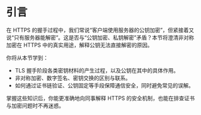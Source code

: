 # 引言

在 HTTPS 的握手过程中，我们常说“客户端使用服务器的公钥加密”，但紧接着又说“只有服务器能解密”。这是否与“公钥加密、私钥解密”矛盾？本节将澄清非对称加密在 HTTPS 中的真实用途，解释公钥无法直接解密的原因。

你将从本节学到：

- TLS 握手阶段各类密钥材料的产生过程，以及公钥在其中的具体作用。
- 非对称加密、数字签名、密钥交换的区别与联系。
- 如何通过证书链验证、公钥固定等手段保障通信安全，同时避免常见的误解。

掌握这些知识后，你能更准确地向同事解释 HTTPS 的安全机制，也能在排查证书与加密问题时不再迷惑。
